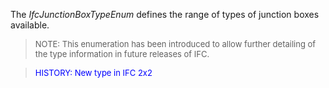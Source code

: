 ﻿The _IfcJunctionBoxTypeEnum_ defines the range of types of junction boxes available.

> <font size="-1">NOTE: This enumeration has been introduced to
		allow further detailing of the type information in future releases of
		IFC.</font>

> <font color="#0000FF" size="-1"> HISTORY: New type in IFC 2x2
		  </font>
>